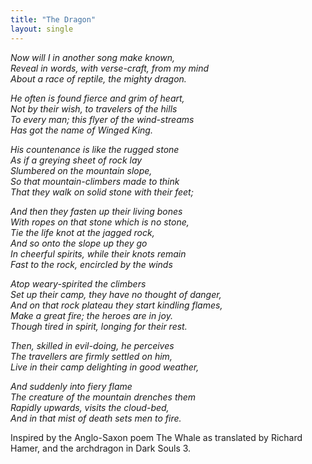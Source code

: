 ```yaml
---
title: "The Dragon"
layout: single
---
```



*Now will I in another song make known,  
Reveal in words, with verse-craft, from my mind  
About a race of reptile, the mighty dragon.*

*He often is found fierce and grim of heart,  
Not by their wish, to travelers of the hills  
To every man; this flyer of the wind-streams  
Has got the name of Winged King.*

*His countenance is like the rugged stone  
As if a greying sheet of rock lay  
Slumbered on the mountain slope,  
So that mountain-climbers made to think  
That they walk on solid stone with their feet;* 

*And then they fasten up their living bones  
With ropes on that stone which is no stone,  
Tie the life knot at the jagged rock,  
And so onto the slope up they go  
In cheerful spirits, while their knots remain  
Fast to the rock, encircled by the winds*

*Atop weary-spirited the climbers  
Set up their camp, they have no thought of danger,  
And on that rock plateau they start kindling flames,  
Make a great fire; the heroes are in joy.  
Though tired in spirit, longing for their rest.* 

*Then, skilled in evil-doing, he perceives  
The travellers are firmly settled on him,  
Live in their camp delighting in good weather,*

*And suddenly into fiery flame  
The creature of the mountain drenches them  
Rapidly upwards, visits the cloud-bed,  
And in that mist of death sets men to fire.*

Inspired by the Anglo-Saxon poem The Whale as translated by Richard Hamer, and the archdragon in Dark Souls 3.
